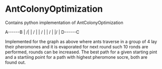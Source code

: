# AntColonyOptimization
Contains python implementation of AntColonyOptimization

A------B
|     /|
|    / |
|   /  |
|  /   |
|/     |
D------C

Implemented for the graph as above where ants traverse in a group of 4 lay their pheromones and it is evaporated for next round such 10 ronds are performed, rounds can be increased.
The best path for a given starting pint and a startiing point for a path with highest pheromone socre, both are found out.
